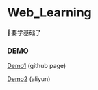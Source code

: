 # Web_Learning
👴要学基础了

### DEMO
[Demo1](http://www.dkk.ink/Web_Learning/)    (github page)

[Demo2](http://121.89.162.127/Web_Learning/)  (aliyun)
